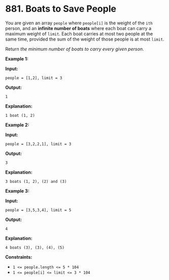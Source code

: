 # 881. Boats to Save People

You are given an array `people` where `people[i]` is the weight of the `ith` person, and an **infinite number of boats** where each boat can carry a maximum weight of `limit`. Each boat carries at most two people at the same time, provided the sum of the weight of those people is at most `limit`.

Return _the minimum number of boats to carry every given person_.

**Example 1:**

**Input:** 

    people = [1,2], limit = 3
**Output:** 

    1
**Explanation:** 

    1 boat (1, 2)

**Example 2:**

**Input:** 

    people = [3,2,2,1], limit = 3
**Output:** 

    3
**Explanation:** 

    3 boats (1, 2), (2) and (3)

**Example 3:**

**Input:** 

    people = [3,5,3,4], limit = 5
**Output:** 
    
    4
**Explanation:** 

    4 boats (3), (3), (4), (5)

**Constraints:**

*   `1 <= people.length <= 5 * 104`
*   `1 <= people[i] <= limit <= 3 * 104`